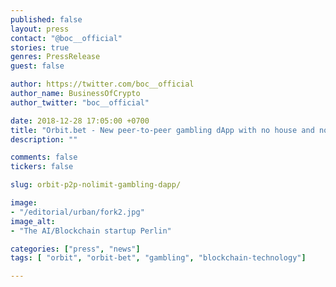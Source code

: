 ```yaml
---
published: false
layout: press
contact: "@boc__official"
stories: true
genres: PressRelease
guest: false

author: https://twitter.com/boc__official
author_name: BusinessOfCrypto
author_twitter: "boc__official"

date: 2018-12-28 17:05:00 +0700
title: "Orbit.bet - New peer-to-peer gambling dApp with no house and no limits"
description: ""

comments: false
tickers: false

slug: orbit-p2p-nolimit-gambling-dapp/

image:
- "/editorial/urban/fork2.jpg"
image_alt:
- "The AI/Blockchain startup Perlin"

categories: ["press", "news"]
tags: [ "orbit", "orbit-bet", "gambling", "blockchain-technology"]

---
```

